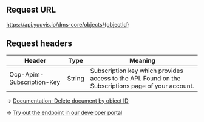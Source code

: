 ## Request URL

https://api.yuuvis.io/dms-core/objects/{objectId}

## Request headers

| Header                    | Type   | Meaning                                                                                             |
|---------------------------|--------|-----------------------------------------------------------------------------------------------------|
| Ocp-Apim-Subscription-Key | String | Subscription key which provides access to the API. Found on the Subscriptions page of your account. |


&rarr; [Documentation: Delete document by object ID](https://github.com/yuuvis/Documentation/wiki/Delete-documents#DeletingDocumentsviaCoreAPI-DeleteaDocument)

&rarr; [Try out the endpoint in our developer portal](https://yuuvis.io/Apis/Endpoints/dms-core-api)
